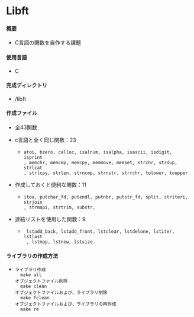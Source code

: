 
# Libft

#### 概要
  * C言語の関数を自作する課題

#### 使用言語
  * C

#### 完成ディレクトリ
  * /libft

#### 作成ファイル
  * 全43関数

  * c言語と全く同じ関数：23
    * ```
      atoi, bzero, calloc, isalnum, isalpha, isascii, isdigit, isprint
      , memchr, memcmp, memcpy, memmove, memset, strchr, strdup, strlcat
      , strlcpy, strlen, strncmp, strnstr, strrchr, tolower, toupper
      ```

  * 作成しておくと便利な関数：11
    * ```
      itoa, putchar_fd, putendl, putnbr, putstr_fd, split, striteri, strjoin
      , strmapi, strtrim, substr, 
      ```

  * 連結リストを使用した関数：9
    * ```
       lstadd_back, lstadd_front, lstclear, lstdelone, lstiter, lstlast
       , lstmap, lstnew, lstsize
      ```

#### ライブラリの作成方法
  * ```
    ライブラリ作成
      make all
    オブジェクトファイル削除
      make clean
    オブジェクトファイルおよび、ライブラリ削除
      make fclean
    オブジェクトファイルおよび、ライブラリの再作成
      make re
    ```
